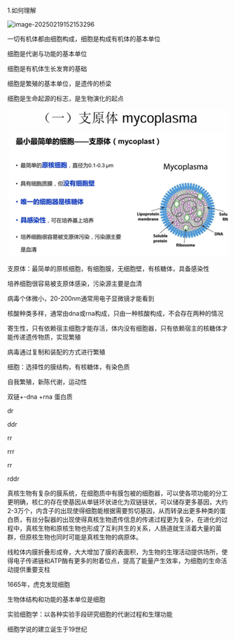 1.如何理解

![image-20250219152153296](C:\Users\19562\AppData\Roaming\Typora\typora-user-images\image-20250219152153296.png)

一切有机体都由细胞构成，细胞是构成有机体的基本单位

细胞是代谢与功能的基本单位

细胞是有机体生长发育的基础

细胞是繁殖的基本单位，是遗传的桥梁

细胞是生命起源的标志，是生物演化的起点

![image-20250219165218120](./assets/image-20250219165218120.png)

支原体：最简单的原核细胞，有细胞膜，无细胞壁，有核糖体，具备感染性

培养细胞很容易被支原体感染，污染源主要是血清

病毒个体微小，20-200nm通常用电子显微镜才能看到

核酸种类多样，通常由dna或rna构成，只由一种核酸构成，不会存在两种的情况

寄生性，只有依赖宿主细胞才能存活，体内没有细胞器，只有依赖宿主的核糖体才能传递遗传物质，实现繁殖

病毒通过复制和装配的方式进行繁殖

细胞：选择性的膜结构，有核糖体，有染色质

自我繁殖，新陈代谢，运动性

双链+-dna +rna 蛋白质

dr 

ddr

rr

rrr

rr

rddr



真核生物有复杂的膜系统，在细胞质中有膜包被的细胞器，可以使各项功能的分工更明确，核仁的存在使基因从单链环状进化为双链链状，可以储存更多基因，大约2-3万个，内含子的出现使得细胞能根据需要剪切基因，从而转录出更多种类的蛋白质，有丝分裂器的出现使得真核生物遗传信息的传递过程更为复杂，在进化的过程中，真核生物和原核生物也形成了互利共生的关系，人肠道就生活着大量的菌群，但原核生物也同时可能是真核生物的病原体。

线粒体内膜折叠形成脊，大大增加了膜的表面积，为生物的生理活动提供场所，使得电子传递链和ATP酶有更多的附着位点，提高了能量产生效率，为细胞的生命活动提供重要支柱

1665年，虎克发现细胞

生物体结构和功能的基本单位是细胞

实验细胞学：以各种实验手段研究细胞的代谢过程和生理功能

细胞学说的建立诞生于19世纪